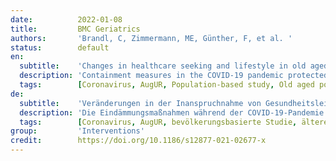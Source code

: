 ```yaml
---
date:          2022-01-08
title:         BMC Geriatrics
authors:       'Brandl, C, Zimmermann, ME, Günther, F, et al. '
status:        default
en:
  subtitle:    'Changes in healthcare seeking and lifestyle in old aged individuals during COVID-19 lockdown in Germany: the population-based AugUR study'
  description: 'Containment measures in the COVID-19 pandemic protected individuals at high risk, particularly individuals at old age, but little is known about how these measures affected health-related behavior of old aged individuals. We aimed to investigate the impact of the spring 2020 lockdown in Germany on healthcare-seeking and health-related lifestyle in the old aged and to identify susceptible subgroups. We conducted a follow-up survey among the pre-pandemically well-characterized participants of our AugUR cohort study, residents in/around Regensburg aged 70+ years and relatively mobile. A self-completion questionnaire on current behavior, perceived changes, and SARS-Cov-2 infection was mailed in May 2020, shortly before contact restrictions ended. Pre-pandemic lifestyle and medical conditions were derived from previous study center visits. Among 1850 survey participants (73–98 years; net-response 89%), 74% were at increased risk for severe COVID-19 according to medical conditions; four participants reported SARS-CoV-2 infection (0.2%). Participants reported changes in behavior: 29% refrained from medical appointments, 14% increased TV consumption, 26% reported less physical activity, but no systematic increase of smoking or alcohol consumption. When comparing during- and pre-lockdown reports of lifestyle within participant, we found the same pattern as for the reported perceived changes. Women and the more educated were more susceptible to changes. Worse QOL was perceived by 38%. Our data suggest that the spring 2020 lockdown did not affect the lifestyle of a majority of the mobile old aged individuals, but the substantial proportions with decreased physical activity and healthcare-seeking are markers of collateral damage.'
  tags:        [Coronavirus, AugUR, Population-based study, Old aged population, Lifestyle factors, Quality of life, Proportion at risk for COVID-19, Physical activity, smoking, alcohol consumption]
de:
  subtitle:    'Veränderungen in der Inanspruchnahme von Gesundheitsleistungen und im Lebensstil älterer Menschen während der COVID-19-Sperre in Deutschland: die bevölkerungsbasierte AugUR-Studie'
  description: 'Die Eindämmungsmaßnahmen während der COVID-19-Pandemie schützten Personen mit hohem Risiko, insbesondere Personen im hohen Alter, aber es ist wenig darüber bekannt, wie sich diese Maßnahmen auf das gesundheitsbezogene Verhalten von Personen im hohen Alter auswirkten. Unser Ziel war es, die Auswirkungen der Abriegelung im Frühjahr 2020 in Deutschland auf die Inanspruchnahme von Gesundheitsleistungen und den gesundheitsbezogenen Lebensstil bei älteren Menschen zu untersuchen und anfällige Untergruppen zu identifizieren. Wir führten eine Folgebefragung unter den vor der Pandemie gut charakterisierten Teilnehmern unserer AugUR-Kohortenstudie durch, die in Regensburg und Umgebung wohnten, 70 Jahre und älter waren und relativ mobil. Ein Selbstausfüller-Fragebogen zu aktuellem Verhalten, wahrgenommenen Veränderungen und SARS-Cov-2-Infektionen wurde im Mai 2020, kurz vor dem Ende der Kontaktbeschränkungen, verschickt. Der Lebensstil und die medizinischen Bedingungen vor der Pandemie wurden aus früheren Besuchen im Studienzentrum abgeleitet. Von den 1850 Umfrageteilnehmern (73-98 Jahre; Netto-Antwortquote 89 %) hatten 74 % ein erhöhtes Risiko für eine schwere COVID-19-Infektion, je nach Gesundheitszustand; vier Teilnehmer gaben eine SARS-CoV-2-Infektion an (0,2 %). Die Teilnehmer berichteten über Verhaltensänderungen: 29 % nahmen keine Arzttermine wahr, 14 % erhöhten ihren Fernsehkonsum, 26 % berichteten über weniger körperliche Aktivität, aber keine systematische Zunahme von Rauchen oder Alkoholkonsum. Beim Vergleich der Berichte über den Lebensstil während und vor der Sperre innerhalb der Teilnehmer ergab sich das gleiche Muster wie bei den berichteten wahrgenommenen Veränderungen. Frauen und Menschen mit höherem Bildungsstand waren anfälliger für Veränderungen. Eine Verschlechterung der Lebensqualität wurde von 38 % wahrgenommen. Unsere Daten deuten darauf hin, dass der Lockdown im Frühjahr 2020 den Lebensstil der Mehrheit der mobilen älteren Menschen nicht beeinträchtigt hat, aber die erheblichen Anteile mit verminderter körperlicher Aktivität und Gesundheitssuche sind Anzeichen für Kollateralschäden.' 
  tags:        [Coronavirus, AugUR, bevölkerungsbasierte Studie, ältere Bevölkerung, Lebensstilfaktoren, Lebensqualität, Anteil mit Risiko für COVID-19]
group:         'Interventions'
credit:        https://doi.org/10.1186/s12877-021-02677-x
---
```

